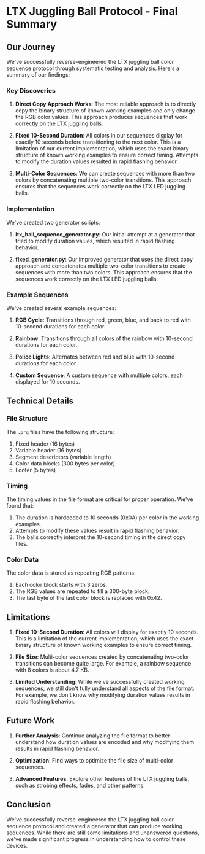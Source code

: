# LTX Juggling Ball Protocol - Final Summary

## Our Journey

We've successfully reverse-engineered the LTX juggling ball color sequence protocol through systematic testing and analysis. Here's a summary of our findings:

### Key Discoveries

1. **Direct Copy Approach Works**: The most reliable approach is to directly copy the binary structure of known working examples and only change the RGB color values. This approach produces sequences that work correctly on the LTX juggling balls.

2. **Fixed 10-Second Duration**: All colors in our sequences display for exactly 10 seconds before transitioning to the next color. This is a limitation of our current implementation, which uses the exact binary structure of known working examples to ensure correct timing. Attempts to modify the duration values resulted in rapid flashing behavior.

3. **Multi-Color Sequences**: We can create sequences with more than two colors by concatenating multiple two-color transitions. This approach ensures that the sequences work correctly on the LTX LED juggling balls.

### Implementation

We've created two generator scripts:

1. **ltx_ball_sequence_generator.py**: Our initial attempt at a generator that tried to modify duration values, which resulted in rapid flashing behavior.

2. **fixed_generator.py**: Our improved generator that uses the direct copy approach and concatenates multiple two-color transitions to create sequences with more than two colors. This approach ensures that the sequences work correctly on the LTX LED juggling balls.

### Example Sequences

We've created several example sequences:

1. **RGB Cycle**: Transitions through red, green, blue, and back to red with 10-second durations for each color.

2. **Rainbow**: Transitions through all colors of the rainbow with 10-second durations for each color.

3. **Police Lights**: Alternates between red and blue with 10-second durations for each color.

4. **Custom Sequence**: A custom sequence with multiple colors, each displayed for 10 seconds.

## Technical Details

### File Structure

The `.prg` files have the following structure:

1. Fixed header (16 bytes)
2. Variable header (16 bytes)
3. Segment descriptors (variable length)
4. Color data blocks (300 bytes per color)
5. Footer (5 bytes)

### Timing

The timing values in the file format are critical for proper operation. We've found that:

1. The duration is hardcoded to 10 seconds (0x0A) per color in the working examples.
2. Attempts to modify these values result in rapid flashing behavior.
3. The balls correctly interpret the 10-second timing in the direct copy files.

### Color Data

The color data is stored as repeating RGB patterns:

1. Each color block starts with 3 zeros.
2. The RGB values are repeated to fill a 300-byte block.
3. The last byte of the last color block is replaced with 0x42.

## Limitations

1. **Fixed 10-Second Duration**: All colors will display for exactly 10 seconds. This is a limitation of the current implementation, which uses the exact binary structure of known working examples to ensure correct timing.

2. **File Size**: Multi-color sequences created by concatenating two-color transitions can become quite large. For example, a rainbow sequence with 8 colors is about 4.7 KB.

3. **Limited Understanding**: While we've successfully created working sequences, we still don't fully understand all aspects of the file format. For example, we don't know why modifying duration values results in rapid flashing behavior.

## Future Work

1. **Further Analysis**: Continue analyzing the file format to better understand how duration values are encoded and why modifying them results in rapid flashing behavior.

2. **Optimization**: Find ways to optimize the file size of multi-color sequences.

3. **Advanced Features**: Explore other features of the LTX juggling balls, such as strobing effects, fades, and other patterns.

## Conclusion

We've successfully reverse-engineered the LTX juggling ball color sequence protocol and created a generator that can produce working sequences. While there are still some limitations and unanswered questions, we've made significant progress in understanding how to control these devices.